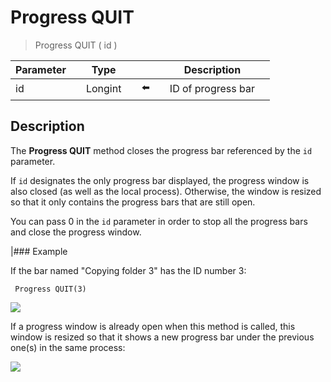 # Progress QUIT

> Progress QUIT ( id )

| Parameter |     | Type |     |     |     | Description |     |
| --- | --- | --- | --- | --- | --- | --- | --- |
| id  |     | Longint |     | ⬅️ |     | ID of progress bar |     |

## Description

The **Progress QUIT** method closes the progress bar referenced by the `id` parameter.

If `id` designates the only progress bar displayed, the progress window is also closed (as well as the local process). Otherwise, the window is resized so that it only contains the progress bars that are still open.

You can pass 0 in the `id` parameter in order to stop all the progress bars and close the progress window.

|### Example  

If the bar named "Copying folder 3" has the ID number 3:

```4d
 Progress QUIT(3)
```

![](https://doc.4d.com/4Dv19/picture/924963/pict924963.en.png)

If a progress window is already open when this method is called, this window is resized so that it shows a new progress bar under the previous one(s) in the same process:

![](https://doc.4d.com/4Dv19/picture/925049/pict925049.en.png)
